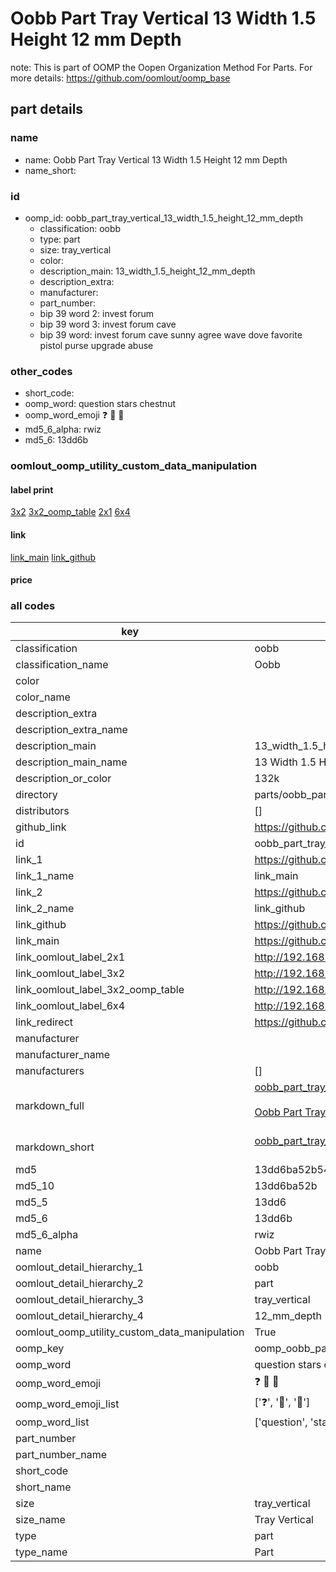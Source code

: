# Oobb Part Tray Vertical 13 Width 1.5 Height 12 mm Depth  

note: This is part of OOMP the Oopen Organization Method For Parts. For more details: https://github.com/oomlout/oomp_base

##  part details
  







### name
* name: Oobb Part Tray Vertical 13 Width 1.5 Height 12 mm Depth
* name_short: 
### id
* oomp_id: oobb_part_tray_vertical_13_width_1.5_height_12_mm_depth
  * classification: oobb
  * type: part
  * size: tray_vertical
  * color: 
  * description_main: 13_width_1.5_height_12_mm_depth
  * description_extra: 
  * manufacturer: 
  * part_number: 
  * bip 39 word 2: invest forum
  * bip 39 word 3: invest forum cave
  * bip 39 word: invest forum cave sunny agree wave dove favorite pistol purse upgrade abuse

### other_codes
* short_code: 
* oomp_word: question stars chestnut
* oomp_word_emoji :question: :stars: :chestnut:
* md5_6_alpha: rwiz
* md5_6: 13dd6b






### oomlout_oomp_utility_custom_data_manipulation
#### label print
[3x2](http://192.168.1.245:1112/?label=oomp%20rwiz)
[3x2_oomp_table](http://192.168.1.108:1112/?label=oomp%20rwiz)
[2x1](http://192.168.1.242:1112/?label=oomp%20rwiz)
[6x4](http://192.168.1.55:1112/?label=oomp%20rwiz)    

#### link

[link_main](https://github.com/oomlout/oomlout_oomp_version_1_messy/tree/main/parts/oobb_part_tray_vertical_13_width_1.5_height_12_mm_depth) [link_github](https://github.com/oomlout/oomlout_oomp_version_1_messy/tree/main/parts/oobb_part_tray_vertical_13_width_1.5_height_12_mm_depth)                             

#### price







### all codes 
| key | value |  
| --- | --- |  
| classification | oobb |  
| classification_name | Oobb |  
| color |  |  
| color_name |  |  
| description_extra |  |  
| description_extra_name |  |  
| description_main | 13_width_1.5_height_12_mm_depth |  
| description_main_name | 13 Width 1.5 Height 12 mm Depth |  
| description_or_color | 132k |  
| directory | parts/oobb_part_tray_vertical_13_width_1.5_height_12_mm_depth |  
| distributors | [] |  
| github_link | https://github.com/oomlout/oomlout_oomp_part_src/tree/main/parts/oobb_part_tray_vertical_13_width_1.5_height_12_mm_depth |  
| id | oobb_part_tray_vertical_13_width_1.5_height_12_mm_depth |  
| link_1 | https://github.com/oomlout/oomlout_oomp_version_1_messy/tree/main/parts/oobb_part_tray_vertical_13_width_1.5_height_12_mm_depth |  
| link_1_name | link_main |  
| link_2 | https://github.com/oomlout/oomlout_oomp_version_1_messy/tree/main/parts/oobb_part_tray_vertical_13_width_1.5_height_12_mm_depth |  
| link_2_name | link_github |  
| link_github | https://github.com/oomlout/oomlout_oomp_version_1_messy/tree/main/parts/oobb_part_tray_vertical_13_width_1.5_height_12_mm_depth |  
| link_main | https://github.com/oomlout/oomlout_oomp_version_1_messy/tree/main/parts/oobb_part_tray_vertical_13_width_1.5_height_12_mm_depth |  
| link_oomlout_label_2x1 | http://192.168.1.242:1112/?label=oomp%20rwiz |  
| link_oomlout_label_3x2 | http://192.168.1.245:1112/?label=oomp%20rwiz |  
| link_oomlout_label_3x2_oomp_table | http://192.168.1.108:1112/?label=oomp%20rwiz |  
| link_oomlout_label_6x4 | http://192.168.1.55:1112/?label=oomp%20rwiz |  
| link_redirect | https://github.com/oomlout/oomlout_oomp_version_1_messy/tree/main/parts/oobb_part_tray_vertical_13_width_1.5_height_12_mm_depth |  
| manufacturer |  |  
| manufacturer_name |  |  
| manufacturers | [] |  
| markdown_full | [oobb_part_tray_vertical_13_width_1.5_height_12_mm_depth](none)<br>[](none)<br>[Oobb Part Tray Vertical 13 Width 1.5 Height 12 Mm Depth](none)<br><br> |  
| markdown_short | [oobb_part_tray_vertical_13_width_1.5_height_12_mm_depth](none)<br><br> |  
| md5 | 13dd6ba52b54083bdf828d964996ebaf |  
| md5_10 | 13dd6ba52b |  
| md5_5 | 13dd6 |  
| md5_6 | 13dd6b |  
| md5_6_alpha | rwiz |  
| name | Oobb Part Tray Vertical 13 Width 1.5 Height 12 mm Depth |  
| oomlout_detail_hierarchy_1 | oobb |  
| oomlout_detail_hierarchy_2 | part |  
| oomlout_detail_hierarchy_3 | tray_vertical |  
| oomlout_detail_hierarchy_4 | 12_mm_depth |  
| oomlout_oomp_utility_custom_data_manipulation | True |  
| oomp_key | oomp_oobb_part_tray_vertical_13_width_1.5_height_12_mm_depth |  
| oomp_word | question stars chestnut |  
| oomp_word_emoji | :question: :stars: :chestnut: |  
| oomp_word_emoji_list | [':question:', ':stars:', ':chestnut:'] |  
| oomp_word_list | ['question', 'stars', 'chestnut'] |  
| part_number |  |  
| part_number_name |  |  
| short_code |  |  
| short_name |  |  
| size | tray_vertical |  
| size_name | Tray Vertical |  
| type | part |  
| type_name | Part |  
